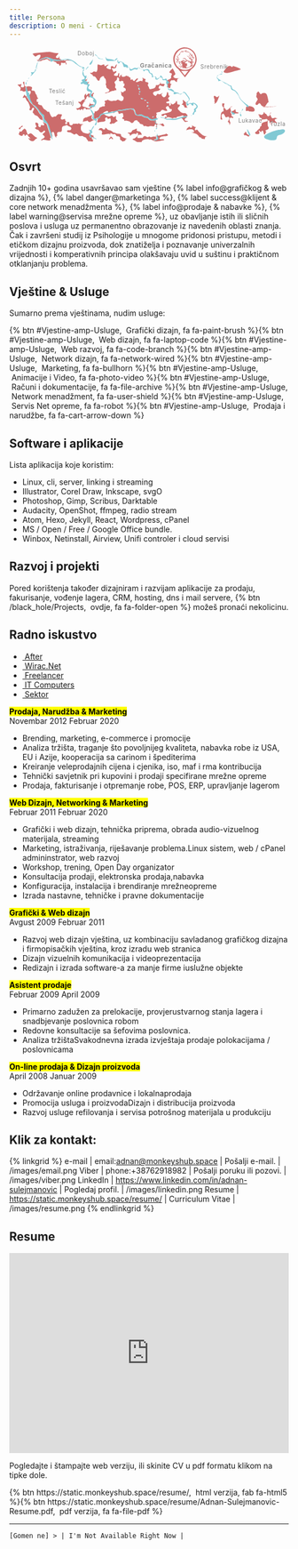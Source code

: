 ```yaml
---
title: Persona
description: O meni - Crtica
---
```


<svg id="mapa" xmlns="http://www.w3.org/2000/svg" viewBox="0 0 921 320" role="img" aria-label="mapa">
  <path d="m579 2.9c-21.2 0-38.4 17.6-38.4 39.3 0.0154 13.4 6.71 25.9 17.8 33.1h6e-3c0.92 0.592 1.86 1.14 2.83 1.65-0.968-0.51-1.91-1.06-2.84-1.65l-0.689 6e-3 21.4 26.3 20.4-26.1 2e-3 -2e-3c11.2-7.18 18-19.7 18-33.2-1e-3 -21.7-17.2-39.3-38.4-39.3zm0.3 3.95c1.07 0 2.15 0.0457 3.1 0.137 9.96 0.949 19 6.26 24.8 14.6 2.84 4.08 4.8 8.72 5.76 13.7 0.504 2.58 0.71 5.1 0.645 7.87-0.221 9.4-4.23 18.5-11 24.9-5.69 5.4-12.9 8.62-20.6 9.27-0.568 0.0478-0.954 0.0645-2.4 0.104-0.241 0.0065-0.839 2.03e-4 -1.33-0.0141-3.71-0.113-7.41-0.86-10.9-2.21-6.34-2.42-11.9-6.82-15.9-12.5-3.57-5.12-5.73-11.1-6.3-17.4-0.175-1.94-0.175-4.43 0-6.37 0.787-8.72 4.64-16.8 10.9-22.7 5.54-5.28 12.6-8.52 20.2-9.24 0.952-0.0908 2.03-0.137 3.1-0.137zm5.24 5.55c-0.2 0-2.15 0.562-3.96 1.14-2.64 0.843-4.48 1.39-5.12 1.51-0.607 0.118-0.888 0.242-2.47 1.09-0.697 0.375-1.03 0.506-1.37 0.536-0.568 0.0512-0.851-0.344-0.895-1.25-0.0231-0.481-0.0965-0.669-0.352-0.9-0.203-0.183-0.416-0.242-0.672-0.187-0.582 0.126-1.12 0.597-2.53 2.22-0.762 0.876-1.13 1.26-1.42 1.46-0.0948 0.0671-0.307 0.267-0.471 0.446-0.164 0.178-0.565 0.609-0.891 0.956-1.48 1.58-2.19 2.5-2.65 3.48-0.345 0.726-0.542 1.46-0.582 2.18l-0.0215 0.4-0.338 0.331c-0.508 0.501-1.15 1.08-2.63 2.38-0.739 0.65-1.55 1.37-1.8 1.6-0.558 0.513-1.52 1.45-1.65 1.61-0.0733 0.0909-0.158 0.135-0.398 0.209-0.485 0.149-0.98 0.418-1.26 0.683-0.484 0.46-0.617 0.969-0.443 1.68 0.218 0.892 1.21 2.13 2.37 2.94l0.299 0.209-0.104 0.157c-0.224 0.343-0.12 0.297 0.523-0.235 0.54-0.447 0.752-0.59 0.867-0.59 0.0976 0 0.0421 0.228-0.17 0.703-0.213 0.477-0.327 0.821-0.688 2.07-0.35 1.21-0.502 1.65-0.756 2.18-0.48 1-0.947 1.4-1.63 1.4-0.431-0.0036-0.984-0.243-1.51-0.653-0.138-0.106-0.33-0.226-0.428-0.265-0.582-0.236-1.18-0.644-1.33-0.906-0.237-0.416 0.0211-0.698 0.787-0.859 0.407-0.0855 0.725-0.213 1.29-0.518 1.48-0.799 2.04-1.36 0.887-0.88-0.356 0.148-0.473 0.181-0.65 0.181-0.295 0-0.753 0.0605-1.08 0.145-0.963 0.245-1.78 0.847-2.12 1.56-0.14 0.291-0.154 0.341-0.166 0.645-0.0223 0.561 0.153 0.956 0.621 1.4 0.388 0.369 0.77 0.581 1.67 0.93 0.584 0.227 1.39 0.642 1.8 0.926 1.6 1.11 1.79 2.28 0.562 3.61-0.1 0.109-0.228 0.266-0.283 0.347-0.185 0.272-0.606 0.631-1.29 1.1-0.783 0.536-1.02 0.733-1.16 0.96-0.117 0.19-0.134 0.441-0.043 0.639 0.0803 0.174 0.371 0.455 0.67 0.651 0.14 0.0913 0.254 0.192 0.254 0.223 5.2e-4 0.113 0.209 0.427 0.412 0.621 0.76 0.723 2.6 1.09 3 0.604 0.153-0.186 0.108-0.378-0.17-0.727-0.13-0.163-0.186-0.207-0.264-0.207-0.0542 0-0.236-0.0243-0.404-0.0542-1.1-0.198-1.46-0.647-1.11-1.39 0.201-0.428 0.552-0.851 1.65-1.97 0.98-1.01 1.1-1.14 1.42-1.62 0.193-0.286 0.676-0.959 1.08-1.49 1.37-1.83 1.78-2.46 2.23-3.36 0.271-0.551 0.457-1.04 0.582-1.53 0.151-0.592 0.244-1.46 0.156-1.46-0.0195 0-0.162 0.126-0.318 0.279-0.441 0.433-0.74 0.931-1.5 2.51-0.882 1.83-1.21 2.37-1.79 2.97-0.332 0.343-0.867 0.757-0.977 0.757-0.121 0-0.156-0.126-0.133-0.484 0.0227-0.355 0.126-0.838 0.506-2.36 0.136-0.545 0.259-1.1 0.271-1.22 0.0347-0.344 0.159-0.846 0.455-1.83 0.336-1.12 0.554-2 0.625-2.51 0.187-1.34-0.131-2.08-0.984-2.28-0.0922-0.0221-0.349-0.0385-0.57-0.0382-0.351 0-0.444-0.0136-0.725-0.106-0.411-0.135-0.724-0.347-0.867-0.586-0.0948-0.159-0.106-0.207-0.105-0.468 2.9e-4 -0.263 0.0122-0.319 0.133-0.572 0.293-0.618 0.832-1.24 2.19-2.54 1.07-1.03 1.3-1.27 1.54-1.63 0.473-0.722 1.01-1.06 2.65-1.66 1.17-0.429 1.67-0.81 1.87-1.42 0.0877-0.275 0.0881-0.894 0-1.25-0.0724-0.296-0.0742-0.537-2e-3 -0.894 0.167-0.832 0.591-1.68 1.26-2.51 0.151-0.188 0.802-0.895 1.45-1.57 0.647-0.675 1.88-1.97 2.74-2.87l1.56-1.65 0.01 0.426c7e-3 0.234-0.0148 0.751-0.043 1.15-0.0879 1.21-0.0956 1.5-0.0566 1.85 0.0631 0.558 0.188 0.765 0.463 0.765 0.23 0 0.347-0.08 0.666-0.454 0.999-1.17 2.43-2.07 4.39-2.75 0.645-0.223 1.49-0.467 3.09-0.884 1.55-0.403 2.16-0.575 2.89-0.813 0.25-0.0819 0.552-0.16 0.668-0.171 0.594-0.0572 0.302 0.367-1.21 1.75-0.395 0.362-0.785 0.73-0.867 0.819-0.193 0.21-0.198 0.317-0.0176 0.396 0.114 0.0499 0.235 0.053 0.953 0.0261 1.05-0.0392 1.36-0.0365 2.68 0.0141 1.14 0.0434 1.65 0.08 2.43 0.173 3.07 0.363 5.54 1.32 7.33 2.85 0.982 0.836 2.26 2 3.79 3.43 2.8 2.63 3.83 3.51 5.28 4.53l0.412 0.289-0.289 0.0161c-0.234 0.0127-0.325 0.0338-0.477 0.118-0.344 0.192-0.658 0.636-0.826 1.16l-0.0605 0.189-0.164-0.143c-0.198-0.172-1.74-1.77-3.06-3.18-1.04-1.1-1.87-1.91-2.6-2.54-0.519-0.443-0.932-0.765-0.984-0.765-0.045 0-0.132 0.224-0.164 0.42-0.054 0.335 0.13 0.865 0.455 1.31 0.289 0.392 0.732 0.842 1.68 1.71 1.01 0.932 1.42 1.35 1.71 1.74 0.107 0.148 0.254 0.326 0.326 0.396 0.072 0.0693 0.525 0.572 1.01 1.12 1.37 1.55 2.01 2.18 2.74 2.71 0.746 0.539 1.58 0.894 2.39 1.02 0.375 0.0584 0.67 0.2 0.912 0.438 0.129 0.127 0.15 0.166 0.141 0.269-0.01 0.0987-0.0418 0.143-0.182 0.239-0.309 0.212-0.838 0.345-2.4 0.602-1.35 0.222-1.82 0.332-1.82 0.422 0 0.0745 0.304 0.407 0.566 0.621 0.613 0.499 1.33 0.768 2.36 0.884 0.193 0.0218 0.958 0.0553 1.7 0.0743 0.766 0.0197 1.51 0.0572 1.72 0.0863 0.496 0.0693 0.876 0.162 0.875 0.213-5e-4 0.0649-0.612 0.911-0.979 1.36-0.407 0.493-1.04 1.12-1.5 1.5-1.17 0.961-2.48 1.54-3.83 1.7l-0.297 0.0362-0.166-0.189c-0.562-0.634-0.946-1.44-1.64-3.46-0.397-1.16-0.614-1.72-0.877-2.25-0.229-0.463-0.185-0.393-1.38-2.2-1.88-2.84-2.8-4.08-3.98-5.4-0.567-0.63-1.64-1.66-1.73-1.66-0.049 0 0.0169 0.465 0.109 0.767 0.257 0.842 0.709 1.56 2.19 3.46 0.841 1.08 1.24 1.64 1.54 2.15 0.121 0.21 0.356 0.6 0.523 0.868 2.17 3.47 3.35 6 3.99 8.62 0.059 0.238 0.105 0.449 0.105 0.468 0 0.0194-0.222-0.378-0.494-0.882-1.18-2.19-2.06-3.47-3.15-4.62-0.523-0.55-0.938-0.929-1.4-1.28-0.312-0.235-0.693-0.56-2.17-1.85-2.75-2.39-3.96-3.3-5.59-4.23-0.422-0.238-1.24-0.635-1.3-0.635-0.065 0-0.12 0.161-0.123 0.361 0 0.305 0.136 0.558 0.539 0.974 0.413 0.426 0.755 0.688 2.05 1.58 1.19 0.818 1.5 1.06 1.93 1.49 0.37 0.376 0.626 0.586 1.59 1.3 1.21 0.896 1.69 1.31 1.98 1.72 0.184 0.254 0.243 0.448 0.189 0.616-0.064 0.2-0.163 0.261-0.457 0.289-0.654 0.0621-1.46 0.483-1.82 0.956-0.279 0.363-0.259 0.651 0.0566 0.801 0.162 0.0771 0.198 0.0792 1.16 0.0683 1.28-0.0143 1.67 0.0441 2.36 0.345 1.58 0.695 2.82 2.25 3.96 4.97 0.117 0.28 0.315 0.687 0.441 0.904 0.291 0.498 0.552 1.12 0.664 1.57 0.138 0.56 0.106 0.905-0.104 1.12-0.228 0.235-0.584 0.244-1.19 0.0321-0.193-0.0671-1.18-0.333-2.19-0.59-1.97-0.503-2.75-0.711-3.9-1.05-4.42-1.3-7.51-2.74-10.2-4.73-0.308-0.229-0.654-0.486-0.768-0.57-0.504-0.371-0.827-0.964-1.19-2.19-0.292-0.975-0.445-1.31-0.73-1.6-0.386-0.395-0.693-0.492-1.53-0.482-0.318 4e-3 -0.937 4e-3 -1.38 0-1.58-0.0128-3.02 0.238-4.08 0.711-0.817 0.364-1.34 0.928-1.34 1.45 0 0.13 7e-3 0.142 0.0781 0.127 0.0435-0.0096 0.158-0.0276 0.254-0.0402 0.0963-0.0127 0.633-0.111 1.19-0.219 1.8-0.347 2.49-0.433 3.21-0.398 0.886 0.0434 1.52 0.241 2.08 0.653 0.31 0.226 0.713 0.679 0.939 1.06 0.11 0.183 0.44 0.627 0.734 0.988 0.583 0.716 1.37 1.72 2.16 2.76 1.01 1.32 2.52 3.36 2.51 3.37-0.01 0.0065-0.217-0.0097-0.467-0.0382-4.3-0.492-8.43-1.98-12.2-4.4-0.454-0.291-0.677-0.408-0.975-0.516-0.376-0.136-0.634-0.176-0.678-0.104-0.0421 0.0703 0.0989 0.291 0.539 0.839 0.726 0.904 0.922 1.25 0.928 1.63 4e-3 0.172-0.0133 0.239-0.0781 0.333-0.111 0.159-0.377 0.29-0.721 0.355-0.157 0.0298-0.504 0.132-0.773 0.227-0.27 0.0946-0.814 0.266-1.21 0.38-2.71 0.778-3.38 1.02-4.23 1.54-0.483 0.293-0.979 0.787-1.17 1.16-0.126 0.25-0.235 0.623-0.236 0.811v0.0944l0.412-0.122c0.796-0.236 1.39-0.318 1.58-0.219 0.121 0.0626 0.135 0.238 0.0312 0.414-0.102 0.174-1.08 1.2-1.47 1.54-1.12 0.977-2.4 1.71-2.98 1.71-0.213 0-0.291-0.0414-0.365-0.189-0.127-0.253-2e-3 -0.771 0.365-1.5 0.55-1.1 0.601-1.21 0.656-1.46 0.286-1.32-0.636-2.05-2.69-2.13-0.594-0.0211-1.2 0.0185-1.82 0.118-0.47 0.0763-0.818 0.162-0.783 0.193 0.0165 0.0143 0.133 0.0634 0.258 0.108 0.338 0.122 0.957 0.432 1.29 0.647 1.5 0.958 2.14 2.18 1.79 3.37-0.127 0.424-0.475 1.05-0.715 1.28-0.137 0.132-0.112 0.341 0.0781 0.625 0.123 0.183 0.416 0.392 0.99 0.707 0.623 0.341 0.887 0.526 1.13 0.789 0.24 0.259 0.392 0.572 0.445 0.922 0.023 0.152 0.0718 0.305 0.123 0.386 0.0936 0.147 0.628 1.19 1.04 2.03 0.912 1.85 1.62 2.65 2.35 2.64 0.237 0 0.249-0.0268 0.141-0.309-0.234-0.606-0.58-1.25-1.33-2.48-1.08-1.76-1.43-2.49-1.65-3.42-0.0929-0.391-0.145-1.02-0.105-1.29 0.0219-0.149 0.0408-0.177 0.158-0.239 0.218-0.114 0.779-0.561 1.56-1.24 0.405-0.352 0.869-0.742 1.03-0.87 0.601-0.466 0.977-0.597 1.11-0.386 0.108 0.169 0.0757 0.615-0.0898 1.27-0.2 0.793-0.253 1.11-0.275 1.64-0.0159 0.369-7e-3 0.516 0.0391 0.701 0.186 0.751 0.712 0.757 1.71 0.0201 0.292-0.215 0.845-0.328 1.16-0.237 0.314 0.0905 0.548 0.392 0.662 0.849 0.104 0.419 0.129 0.926 0.121 2.48-7e-3 1.29 5e-3 1.61 0.0508 1.91 0.0739 0.464 0.171 0.775 0.324 1.04 0.238 0.417 0.507 1.01 0.562 1.24 0.129 0.528-0.103 0.726-0.652 0.558-0.237-0.0723-0.743-0.332-1.07-0.546-0.314-0.208-0.479-0.279-0.803-0.347-0.329-0.0698-0.451-0.0699-0.68 0-0.46 0.14-0.669 0.586-0.551 1.17 0.0826 0.408 0.234 0.691 0.541 1.01 0.383 0.394 0.857 0.61 1.34 0.61 0.186 0 0.204-0.0096 0.291-0.127 0.113-0.152 0.33-0.288 0.555-0.345 0.489-0.125 1.26 0.287 1.97 1.06 0.625 0.672 1.02 1.41 0.801 1.49-0.123 0.0484-0.459-0.133-1.02-0.548-0.0724-0.0536-0.0776-0.0448-0.258 0.369-0.496 1.14-0.619 1.34-0.811 1.34-0.204 0-0.526-0.484-0.801-1.2-0.311-0.814-0.805-1.31-1.53-1.51-0.282-0.0812-1.08-0.109-1.51-0.0542-0.188 0.0238-0.672 0.115-1.07 0.203-0.402 0.0881-0.737 0.154-0.744 0.147-8e-3 -0.0065 0.0327-0.129 0.0898-0.271 0.295-0.736 0.203-1.18-0.273-1.33-0.449-0.135-1.33 0.123-1.91 0.554-0.319 0.241-0.447 0.521-0.326 0.711 0.111 0.175 0.493 0.307 0.887 0.307 0.367 0 0.402 0.15 0.217 0.95-0.173 0.749-0.151 0.992 0.102 1.04 0.228 0.0456 0.495-0.055 1.85-0.695 0.875-0.415 1.14-0.508 1.54-0.532 0.372-0.0221 0.51 0.0136 0.777 0.199 0.222 0.153 0.448 0.465 0.623 0.859 0.158 0.357 0.388 0.676 0.738 1.02 0.514 0.512 0.877 0.696 1.38 0.697 0.402 0 0.668-0.125 1.02-0.482 0.138-0.139 0.254-0.247 0.258-0.243 0.0731 0.0903 0.307 0.517 0.506 0.926 0.421 0.864 0.57 1.04 0.863 1.04 0.114 0 0.156-0.0269 0.324-0.207 0.108-0.115 0.264-0.339 0.35-0.504 0.247-0.475 0.444-0.646 0.793-0.683 0.255-0.0271 0.527 0.033 1.19 0.263 0.31 0.107 0.587 0.195 0.617 0.195 0.0302 0 0.542 0.147 1.14 0.327 1.71 0.519 2.56 0.726 3.43 0.841 0.491 0.0654 1.63 0.0658 2.08 0l2e-3 2e-3c0.424-0.0621 0.666-0.122 1.16-0.289 0.202-0.0677 0.715-0.223 1.14-0.343 4.06-1.16 8.38-2.71 12.9-4.62 0.54-0.23 0.774-0.311 0.945-0.329 1.07-0.113 2.16-0.631 3.61-1.71 1.37-1.02 1.84-1.34 2.38-1.62 0.157-0.0812 0.285-0.164 0.285-0.185 0-0.0707-0.289-0.804-0.492-1.25-0.111-0.241-0.339-0.703-0.508-1.03-1.28-2.46-1.61-3.45-1.59-4.77l0.0117-0.536 0.195-0.197c0.354-0.356 0.416-0.605 0.199-0.809-0.162-0.152-0.433-0.24-1.19-0.38-1.08-0.199-1.35-0.339-1.28-0.657 0.035-0.142 0.21-0.359 0.463-0.57 0.192-0.161 0.303-0.222 0.539-0.299 0.363-0.118 0.844-0.158 1.16-0.0944 0.616 0.123 1.12 0.571 1.29 1.16 0.072 0.239 0.0902 0.723 0.0332 0.926-0.038 0.137-0.0366 0.137 0.33-0.0201 1.02-0.437 2.15-1.2 2.89-1.95 0.343-0.35 0.736-0.858 0.734-0.952-3e-4 -0.0215-0.152-0.21-0.336-0.418-1.34-1.51-2.44-3.07-3.16-4.47-0.371-0.723-0.755-1.65-0.926-2.25l-0.0547-0.187 0.436-0.347c3-2.39 4.71-4.59 5.36-6.88 0.1-0.353 0.107-0.473 0.0391-0.639-0.117-0.287-0.396-0.403-0.881-0.369-0.414 0.0288-0.788 0.129-1.93 0.524-0.97 0.336-1.27 0.414-1.41 0.359-0.214-0.0836 0.0372-0.53 0.789-1.41 0.482-0.561 0.59-0.898 0.41-1.28-0.164-0.344-0.457-0.534-1.56-1.01-1.11-0.476-1.54-0.73-1.79-1.07-0.222-0.302-0.264-0.61-0.135-1.01 0.126-0.387 0.329-0.682 0.646-0.938 0.474-0.383 0.695-0.815 0.611-1.2-0.052-0.24-0.125-0.363-0.363-0.621-0.383-0.413-0.787-0.69-2.23-1.52-0.999-0.574-1.26-0.743-1.67-1.07-0.271-0.217-0.609-0.566-0.609-0.629 0-0.0164-0.146-0.157-0.324-0.311-0.502-0.436-1.11-0.985-2.25-2.05-1.73-1.61-2.46-2.24-3.38-2.96-2.05-1.59-4.02-2.54-5.92-2.84-0.202-0.0322-0.554-0.0897-0.781-0.129-0.228-0.0388-0.708-0.0855-1.07-0.104-1.77-0.0935-2.04-0.112-2.28-0.165-0.316-0.0683-0.54-0.174-0.633-0.295-0.085-0.112-0.0907-0.329-0.0117-0.488 0.086-0.175 0.427-0.59 0.619-0.757 0.094-0.0815 0.192-0.189 0.217-0.239 0.026-0.0496 0.229-0.342 0.453-0.649 0.445-0.61 0.648-0.982 0.648-1.18 0-0.146-0.0831-0.259-0.189-0.259zm-451 5.29c-4.99 0.198-58.4 3.48-56.4 6.77s-0.73-0.461 0.566 0.964 0.835 0.875 0.619 0.333 0.142-0.234 0.631 0.341-0.472-0.524-0.631-0.341 0.515 0.817 0.66 1.07-0.159-0.234-0.25-0.311-0.563-0.577-0.342-0.295 0.48 0.554 0.729 0.839-0.066-0.112-0.0332-0.0643c0.0328 0.0476-2.06-0.247 0.244 0.396s1.71 3.8 5.34 5.13 4.76-1.59 8.07-3.34 9.07-4.54 10.1 0.384-4.52 10.8-6.52 13.8-7.59 0.2-6.39 1.63 3.75 1.28 1.52 0.546 1.81 0.816 2.17 0.986-0.35-0.0406 2e-3 0-0.581 4.74 2.17 0.506 20.9-10.6 25.5-11.8-2.05-0.0794 1.23-0.0201c3.28 0.0594 11.1 2.19 18 5.46s20.8 3.5 26 3.3 3.3 1.68 4.67-0.235-6.76-1.96-6.16-6.28-0.631-7.42-1.58-2.28-12.2 2.92-9.86-1.52 6.99-7.07 8.05-9.68-3.88-2-5.23-2.03 0.949-0.0437-1.04 2e-3 -20.4-3.94-21.8-4.24 4.99-0.198 8.8e-4 6e-5zm-11.2 20.7c-0.198 0.0057 2.95-1.2-1.15 0.0743s-21.1 4.76-23.8 9.03 2.39 0.173 5.26 0.755 6.25-4.21 10.9-3.88 8.21-3.97 11.9-2.46 4.82 4.75 7.04 5.07 2.53 0.658 3.16 0.651c0.633-0.0074-0.981 2.97-0.43-0.283s-9.92-9.04-12.9-8.95 0.198-0.0057 9e-5 -4e-5zm480 5.71c0.084-0.0333 1.31 1.59 2.02 2.68 0.699 1.07 1.03 1.64 1.48 2.57 0.373 0.765 0.795 1.82 0.795 1.98 0 0.0704-0.294 0.0605-0.664-0.0221-0.759-0.169-1.32-0.488-1.87-1.07-1.01-1.07-1.66-2.96-1.81-5.34-0.036-0.57-0.0241-0.777 0.0469-0.805zm-412-0.308c-1.68 0.466-5.51 4.07-8.96 2.13s-3.55 0.403-7.51 0.213-10.6 0.183-15.6 1.55-11.3-1.85-13.7-0.649-1.58 0.517-0.695 0.847 1.95 0.417 4.31 1.75 6.62 0.949 7.8 5.69 8.47-1.07 8.81 5.28 6.67 0.439 5.7-4.47 4.15-1.49 8.14-1.61 7.23-2.15 8.22 4.2 3.63-7.75-0.176-5.66-0.42-7.73 3.95-7.33 9.13 0.478 11.4 0.482c2.32 0.0035 0.736-0.456-0.703-0.952s-6.62-1.19-8.03-1.3-0.178 0.0496-0.258 0.0442c-0.0803-0.0054 0.249-0.0321-0.195-0.0763s-2.06-0.129-2.47-0.147c-0.412-0.0178 1.68-0.466 1e-3 -4e-5zm394 2.43c0.0428 0.015 0.117 0.0518 0.229 0.11 0.438 0.23 1.03 0.459 2.5 0.972 0.714 0.248 1.52 0.549 1.79 0.669 1.31 0.574 1.95 1.15 2.04 1.86l0.0254 0.189-0.199 0.225c-0.11 0.125-0.258 0.347-0.328 0.494-0.111 0.231-0.129 0.3-0.129 0.522 3e-4 0.517 0.333 0.99 1.03 1.47 0.664 0.457 1.5 0.834 2.99 1.35 0.982 0.337 1.09 0.365 2.17 0.54 1.24 0.201 1.78 0.382 2.09 0.705 0.244 0.251 0.318 0.449 0.334 0.894 0.011 0.327 2.7e-4 0.428-0.082 0.739-0.089 0.334-0.0983 0.428-0.121 1.33-0.026 1.01-0.0821 1.6-0.229 2.36-0.398 2.07-1.32 3.83-2.61 5-0.587 0.531-1.24 0.94-2.29 1.44-2.1 0.997-4.36 1.67-8.11 2.4-0.766 0.151-0.947 0.17-1.26 0.137h-2e-3c-0.261-0.0274-0.599-0.131-0.75-0.229-0.324-0.211-0.398-0.608-0.215-1.17 0.052-0.158 0.259-0.638 0.459-1.07 0.428-0.915 0.541-1.24 0.541-1.57 0-0.373-0.108-0.552-0.422-0.695-0.185-0.0841-0.758-0.164-0.965-0.135-0.481 0.0677-1.57-0.212-1.8-0.462l-0.0762-0.0843 0.082-0.0562c0.172-0.115 0.559-0.136 2.08-0.11 1.27 0.0212 1.52 0.0155 1.8-0.0341 0.447-0.0777 0.81-0.26 0.971-0.492 0.226-0.324 0.274-0.831 0.135-1.42-0.042-0.179-0.0517-0.695-0.0527-3.05v-2.84l-0.205-0.106c-0.248-0.129-0.649-0.237-1.07-0.291-0.203-0.0258-0.919-0.0364-2.01-0.0301-1.62 0.0096-1.72 0.0076-2.03-0.0643-0.549-0.124-0.867-0.333-1.04-0.677-0.087-0.174-0.0927-0.223-0.121-0.976-0.055-1.44 0.0894-2.06 0.564-2.41 0.26-0.194 0.481-0.251 0.967-0.247l0.422 4e-3v-0.345c-7e-4 -0.27 0.0124-0.375 0.0644-0.484 0.148-0.308 0.453-0.508 0.949-0.623 0.242-0.0561 0.407-0.0628 1.21-0.0502 0.51 0.0082 1.27 0.0156 1.7 0.0161 0.717 0.0036 0.781-0.0021 0.934-0.0743 0.281-0.133 0.324-0.363 0.141-0.743-0.118-0.245-0.228-0.393-0.967-1.31-0.472-0.585-1.11-1.43-1.18-1.56-0.0125-0.0241-2e-3 -0.031 0.041-0.0161zm-9.08 1.67c0.562-0.0838 1.55 0.206 2.29 0.671 0.295 0.186 0.414 0.291 0.414 0.363 0 0.0741-0.212 0.0333-0.725-0.143l-0.426-0.147-0.176 0.133c-0.216 0.163-0.444 0.425-0.473 0.542-0.0844 0.346 0.291 0.48 1.55 0.556 0.384 0.0233 0.546 0.0458 0.566 0.0803 0.0466 0.0769 0.137 0.518 0.137 0.671 0 0.757-0.721 1.24-1.54 1.03-0.283-0.0716-0.443-0.149-0.725-0.351-0.239-0.171-0.261-0.18-0.42-0.161-0.0926 0.0112-0.333 0.0888-0.535 0.171-0.651 0.264-0.951 0.29-1.15 0.102-0.202-0.194-0.291-0.526-0.291-1.09 0-0.598-0.109-0.871-0.574-1.43-0.306-0.365-0.305-0.455 0.0156-0.621 0.28-0.145 0.836-0.273 1.37-0.315 0.258-0.0205 0.57-0.0518 0.693-0.0703zm-3.8 1.49c0.0602 0.0047 0.0864 0.0706 0.123 0.203 0.0476 0.172 0.0445 0.238-0.0176 0.361-0.0904 0.18-0.355 0.265-0.559 0.181h-2e-3c-0.0387-0.0165-0.1-0.0643-0.137-0.106-0.0641-0.0733-0.0644-0.0831-0.01-0.203 0.0378-0.0814 0.135-0.175 0.273-0.267 0.174-0.116 0.268-0.173 0.328-0.169zm22 0.606 0.354 0.532c0.426 0.645 0.761 0.996 1.07 1.12 0.263 0.104 0.7 0.132 1.09 0.0703l0.293-0.0482 0.125 0.122c0.157 0.155 0.223 0.287 0.223 0.438-5e-4 0.42-0.705 0.883-1.52 0.998-0.314 0.0446-0.485 0.0436-0.758-4e-3v2e-3c-0.42-0.0714-0.821-0.353-0.963-0.677-0.064-0.146-0.0645-0.146-0.26-0.147-0.468 0-0.936-0.184-1.14-0.444-0.098-0.126-0.107-0.164-0.107-0.398 0-0.35 0.0925-0.539 0.451-0.91 0.227-0.235 0.341-0.32 0.58-0.438 0.164-0.0804 0.358-0.163 0.43-0.183zm-25.1 0.853 0.146 0.0763c0.224 0.118 0.451 0.352 0.57 0.592 0.147 0.296 0.173 0.764 0.0664 1.2-0.238 0.968-1.12 2.14-1.97 2.6-0.182 0.0996-0.211 0.108-0.195 0.0502 0.0383-0.142 0.0615-0.35 0.131-1.22 0.0393-0.495 0.0964-1.06 0.127-1.26 0.148-0.965 0.463-1.6 0.955-1.93zm32.4 5.15c0.034 0 0.678 1.37 1.07 2.27 0.696 1.6 1.18 3.05 1.29 3.85 0.028 0.201 0.027 0.202-0.426 0.337-0.341 0.102-0.797 0.142-1 0.0884-0.887-0.231-1.21-1.3-1.11-3.64 0.022-0.503 0.0477-1.31 0.0547-1.79 0.012-0.81 0.0449-1.12 0.117-1.12zm-308 2.05c-0.248-0.0308 1.24-1.24-0.959 1.49s-0.532 8.62-1.28 14.8-1.79 11.4-8.9 8.49-5.95 5.62-12.1 3.97-1.43 3.4 2.64 4.82 1.53 5.96 7.34 6.64 8.44 9.15 11.7 12.9 6.22 1.54 7.06-3.42 7.25-10.1 11.3-10 1.36 3.75 5.47 7 3.52 9.06 4.03 13-2.88 6.31-0.387 9.35-0.952 7.37 5.1 10.9 7.3 5.21 4.92 9.33-10.6 4.15-12.6 5.5 1.67 0.903 2.09 1.08 0.0206 0.0331 0.326-0.0783c0.306-0.111 1.18-0.403 1.43-0.355s-0.0986 0.059 0.0117 0.012c0.11-0.047-0.292 0.0898 0.631-0.283 0.923-0.373 1.5-0.669 4-1.5s0.469-0.0929 1.92-0.536 2.7-0.86 3.34-1.05-0.717 0.358 0.406-0.229 4.16-2.05 6.03-2.84 3.74-1.23 5.82-1.33c2.08-0.0939 2.16 0.606 3.38 0.229s1.38-3.6 4.5-1.8 3.87-5.21 0.535-6.91-1.38-5-0.477-9.81-6.49-8.87-1.83-12.4 7.72-6.36 7.16-10.5 1.17-2.88 3.38-2.25 4.85 3.7 3.05 7.4 3.44 6.7 6.93 4.2 8.69 1.36 7.57 4.66-2.54 3.24 0.994 2.63 2.91 9.48-0.754 10.8 2.05 4.02 4.61 5.22 3.71 4.97 1.94 7.95-4.48 0.0138-5.72 3.42c-1.25 3.4-5.31 2.9-7.6 1.08s-5.26-4.84-2.23-1.07-0.23 9.74 3.18 13.1 7.65 4.05 6.06 9.49-1.13 6.45-6.59 8.24-10.5-7.27-15.5-3.14-7.96 1-13.1 2.75-10.4-0.715-13.6-2.25-3.45-3.29-5.87-0.544-11.5 0.975-7.15 6.2-3.02 5.26-0.291 10.8-5.97 2.26-9.16 4.66-8.07 1.32-9.21 6.28-8.96 9.88-12 9.42-1.61-1.53-2.29-2.07-0.712-0.809-0.152 1.26-0.878 8.11-2.97 7.46 0.0319-0.149-0.0703-0.0161c-0.102 0.132-2.07-1.75-0.562 0.769s-0.359 12 1.47 15.3 4.52 1.47 5.55 1.2-0.985 0.134-0.0312-0.876 4.32-1.51 6.39-1.67 2.79-1.19 4.71-3.61 6.28-9.3 9.47-10.3 3.09 0.367 3.62-0.918-0.71-2.31 2.51-3.64 8.83-5.66 12.4-4.22-0.479 5.38 1.12 5.67 3.73-0.218 4.96-0.512 0.055 0.01 2.27-1.53c2.21-1.54 9.27-3.78 11.4-2.1s-1.19 1.18 0.152 0.962 4.04-1.86 6.6-2.68-0.739 4.09 1.2 2.77 4.33-2.89 6.34-0.159 0.919 8.56 5.94 6.47 11.3-2.9 10.8 2.03 3.6 5.73-1.77 10.9 6.63 2.99 5.52 7.73 3.92 1.44 7.74 2.4 10.4 1.71 13.8 5.62 7.94 1.44 10.5-3.09 10.3-5.65 12.4-1.41 4.67 1.59 6.18 6.25 7.67 3.07 10.4 5 1.77 6.82 6.08 5.25 10.2 3.56 13.6 1.47 11.1-1.39 15.3-0.544 4.83-7.24 6.89-8.34 1.07-2.84-1.42-3.9 0.756-6.57-4.39-6.77-12.5 0.739-16.4-4.88-13.2-3.35-19-7.94-14.1-1.99-21.3-4.15-5.42-15.1-12.2-18.8-16.3-0.306-24 1.23-16.7 2.1-22 3.03-4.87-0.587-2.28-2.51 7.58 0.498 15.4-1.95 24.6-4.87 33.5-3.08 7.16 13.8 10.7 18.3 10.8-0.598 16.1 0.536 10.3 7.05 16.8 6.6 8.09 5.06 13.9 8.38 16.4-0.633 19.9-1.19-0.647 0.786 0.754-0.701-1.84-3.69-1.62-7.82 3.86-4.65 0.723-8.11 7.69-4.58 11.2-5.45 2.35-2.52 6.03-5.75 8.72 2.47 14.6 2.41c5.84-0.062 4.07-1.83 1.12-6.08s-2.15-6.33 1.16-8.37 4.95-1.64 6.87 1.27 2.08 7.61 6.77 6.95 4.21 6.63-1.9 9.74-20 4.79-27.1 7.38 3.7 8.42 5.94 4.5 4.88-2.96 7.69-1.33 3.22 7.39-0.762 5.81-3.25 1.84-3.76 3.29 0.917 1.39 1.27 1.71-0.485 0.83 0.521 0.0442 5.4-2.59 7.02-3.18-2.94-2.04 8e-3 -1.66 13.3 2.1 15.5 4.26-0.417 2.27 1.36 0.514 5.52-1.69 8.71-2.25 2.47 5.71 3.42 0.307 9.98-3.94 14.1-5.79 8.02-3.51 9.52-1.05-0.868 2.01 0.545 2.14 4.71-1.02 6.33-1.16 3.87 2.02 5.13 0.639 2.28-3.79-0.529-5.81-2.35-5.21-8.48-4.45-11.8-2.44-14.7-6.01-8.21-6-6.91-10.1 2.56-2.16 5.68-7.15 0.171-4.56-4.61-4.9-2.1-9.49-4.85-11.6-1.98 3.55-4.45 5.32-6.44 6.05-9.83 5.53-8.95-9.81-6.31-5.33 1.54 9.95-2.64 9.51 2.79-8.77-4.1-7.48-11.2-5.2-2.98-5.88 6.77-3.49 3.07-7.89 1.71-4.5 4.01-9.71 2.4 1.19-1.33-1.1-1.85-9.02-5.07-12.2-2.12 6.92-5.25 11.2-6.92 7.57-10.4 4.11-6.95-6.7-3.2-10.2 2.12-2.9-1.67-0.582-6.94 3.92-11.1 1.27-4.99 7.74-9.26 6.18-9.63-6.88-6.67-11.2 17.2-4.04 20.1-7.62 5.58-4.45 0.742-4.43c-4.84 0.0169-3.37-5.59-1.34-9.46s5.66 0.247 11.8 1.22 1.31 0.186 4.91-3.42 0.958-3.84-2.19-4.24-8.97 1.93-9.67-3.19-0.467-3.47-1.47 0.747-6.52 7.48-11.4 6.49-2.13 0.697-3.49 4.54-5.33 6.74-10.3 7.06-10.6 4.4-11.5-2.11-6.48-7.42-3.48-12.5-1.03-6.69-4.6-6.74c-3.57-0.0525-6.24-3.09-4.38-5.94s-0.218-5.48-3.02-5.31-2.6-0.685-3.27-2.02-3.8-1.43-3.48-0.0141 3.12 3.66 1.28 5.48-2.1-0.649-0.734 2.34-1.12 2.15-5.5 1.12-11.5 6.6-15.4 3.72 4.2-4.85 5.26-9.01 0.0532-4.23-5.37-0.631c-5.42 3.6-4.52 9.1-9.37 5.31s-0.413-7.52-5.75-3.35-1.88-8.29-5.92-7.67-3.79-4.76-6.84-3.85-1.75-0.555-2.13-0.859-0.123-0.0055-0.457-0.0482c-0.334-0.0427-1.35 0.141-1.62-0.213s0.278-2.56-1.44-0.0683-10.1 4.84-13.6 2.15c-3.48-2.69 1.14-5.03 1.78-5.85s-0.0876-0.315-0.377-0.235c-0.289 0.08-0.164 0.367-1.64 0.986s-4.68-0.0268-5.18 2.45c-0.502 2.48-1.4 6.47-3.2 4.12-1.8-2.35 1.97-14.4-1.49-12.7s-0.914 9.18-5.77 9.43-12.3 0.0386-9.66-4.73c2.65-4.77 7.64-5.6 7.57-9.15s-2.75-1.81-7.11 0.341-3.32-3.43-5.9-5.94-3.06-6.88 1.24-5.7 9.48 1.47 10.9-3.82 3.75-10.5 0.369-8.14-4.66 13.2-8.56 7.86-10.3-2.99-9.43 1.47 1.09 7.58-3.39 6.17-10.6-2.39-11.1-6.43 9.23-7.32 5.93-8.64-10.5 7.93-12.1 3.6 0.0371-5.07-3.44-4.46c-3.48 0.614-5.75 2.52-8.7 2.65s-1.95-1.46-3.32-1.09-3.58-1.02-4.37-1.59-0.341-0.128-0.596-0.243-0.694-0.473-0.836-0.596-0.0691-0.0245-0.082-0.0261c-0.0129-0.0016 0.246 0.0324-2e-3 0.0016zm267 5.6c-0.516 3.5e-5 -0.757 0.0782-0.984 0.319-0.212 0.225-0.335 0.698-0.275 1.06l0.0234 0.153 0.898-0.0201c0.557-0.0127 1.02-0.0419 1.21-0.0763 0.586-0.103 0.941-0.241 1.26-0.494 0.164-0.128 0.393-0.411 0.359-0.442-0.0223-0.0198-1.6-0.41-1.85-0.458-0.125-0.0238-0.417-0.0442-0.648-0.0442zm30 16.6-11.5 14.8-11.8-14.6zm-51.3-7.67c-2.22 1.25-8.67 7.68-10.7 11.5s9.22 1.67 8.02 7.35-3.34 3.51-2.2 9.51c1.14 6.01-10.9 7.46-12.4 10.1s-1.8-0.327-0.732 1.24 6.51 5.56 6.06 7.88-1.75-0.894-2.92-0.253-2.25 2.48-2.38 3.26-0.809-0.207 0.34 1.08 0.471 5.43 0.277 6.89-0.0443 1.29-0.0898 1.56-1.33-0.496 8e-3 0.106 6.33 6.55 8.24 3.53 0.174-10.9 5.23-12-2.77 0.566-4.9-2.61 2.14-11.6 6.11-10.6 6.27-1.97 8.78 0.679 7.06 7.47 7.51 3.47 0.797-9.12 4.28-10.1 6.72-1.98 1.84-1.22-14.7 1.57-17.5-3.57c-2.82-5.14 7.11-6.81 5.89-10.8s-7.29-15.7-8.66-16.9 2.22-1.25 0 0zm-279 26.1c0.0461 0.491-0.191 2.44-0.965 2.8s-2.73 8.69-5.56 7.72-1.51-1.34-2.07-0.859-0.878 1.39-1.02 2.36-0.309 2.33 1.12 2.34c1.42 0.0172 4.48 0.618 4.93-3.24s3.07-9.23 3.56-11.1-0.046-0.491 4e-5 7e-5zm2.17 16.9c-0.0205 5e-3 0.352-0.619-0.119 0.235s-2.73 2.36-4.02 3.28-0.437 3.1 0.215 3.7 2.88 1.61 1.64-0.0141 4.26-5.05 2.63-6.77-0.284-0.439-0.346-0.424c-0.0615 0.0156 0.0204-5e-3 -1e-4 7e-5zm-213 0.301c-1.03 0.364-5.01-0.038-3.13 4.13 1.87 4.17 5.09 9.51 2.33 12.9s-12 0.454-10-2.32 3.34-8.98 0.785-6.85-14 0.0172-10.3 3.74c3.69 3.72 7.97 4.89 8.99 8.9s-4.12 11.5 0.641 9.47 7 3.02 9.19 2.47 5.83 0.751 7.33-2.4-2.3-10.5-0.105-12.5 2.82 1.42 2.49 4.06 1.41 8.73 2.92 10.2-1.1 0.768 0.432 0.38 7.69-4.46 9.71-1.19-0.997 12-4.34 12.6-1.36 0.185-1.14 1 2.95-0.876 2.66 3.33 1.98 14.4 5.9 18.8-0.0217 7.02 9.34 11.1c9.36 4.06 19.6 25.3 27.7 29.6s2.7 5.85 4.33 7.37-0.449 2.23 0.377 5.48 3.02 5.64 6.91 10.2 8.22 12.2 10.3 20.6 6.27 22.1 8.19 27.8 2.05-3.17 0.555-6.47-0.836-7.76 3.5-7.18 4.17 8.81 5.56 12.1 6.25 9.86 4.79 5.12 3.99-1.91 3.57-6.26-2.54-8.04 3.07-10.5 10.1 2.12 11.6-3.57-0.535-7.28 1.63-12.5 9.06-3.7 12.7-6.35 6.96 3.22 11 4.17 8.3 5.21 5.11 9.71-10.8 0.531-12.5 3.87 2.76 5.91 7.19 5.57 7.16 2.21 10.4 4.22 5.53 5.05 10.2 1.1 8.35 6.5 13.6 6.98 7.58-2.36 12 1.14 9.01 1.79 10.2 6.53 4.13 3.91 4.92 7.8 2 0.573 4.87 1.43 6.95 0.545 10.1 1.29-1.17-4.16 2.95-6-0.929 0.611-3.51-1.36-1.49-5.3-0.523-6.31 0.805 0.999-0.307-0.219-2.36 1.3-6.47-0.805-1.4-10.2-0.598-12.2 0.439-0.567 0.396-0.876c-0.0429-0.308-0.381-0.407-0.807-1.01s0.202-1.34-1.08-1.78-0.196 4.92-4.88 4.68-8.61-2.21-13-2.89-4.54-3.68-8.18-7.06-2.78-12.7-0.875-17.2 9.7-1.08 5.49-3.64-9.58 0.958-12.7-2.97-1.27 2.21-5.47 1.31-7.16-0.426-10.5-0.0984-3.02-2.73-4.38 1.03-7.14 4.69-9.94 2.54-1.08-12.3-4.4-9.77-9.44-2.68-5.13 1.95-6.6 7.68-6.04 2.71 4.8-5.87 1.66-7.92-0.783-6.96-3.63-6.7-9.16 4.37-12.2 2e-3 6.99-13.9 1.92-15.1-11 1.29-8.46-2.19 0.545-1.08 0.594-1.38 0.804-0.771-0.305 0.48-5.36 4.97-7.07 5.47-0.211-1.68-0.172 0.0542-3.22 5.12-6.09 4.9-1.8-0.258-2.32-0.339c-0.519-0.0814-0.527 0.253-0.945 0.498s0.0635 0.0472-1.09 0.54c-1.15 0.493-2.38 2.6-6 0.372s-7.1-13.6-9.43-16.8-0.49 0.657-3.3 0.267-6.42-6.42-10.9-8.27-5.35-6.04-7.56-8.94-1.74-5.03-5.42-4.89-7.5-2.33-8.71-4.12 2.83-8.97-1.2-6.48-4.58-7.63-1.96-9.61 5.94-0.0333 2.33-3.24c-3.61-3.2-2.2-9.04-5.91-12.5s-1.92-11.3-9.08-11.7-6.47-1.2-4.38-7.57-5.2-5.83-9.18-6.84-9.13 3.81-13 0.317-2.32-11.4-2.93-13.7-0.746-1.43-0.904-1.69 1.03-0.364 0.0038 6.2e-4zm472 9.56c-0.834-0.0131-0.496 2.38 0.314 2.42 0.81 0.0337 0.519-2.4-0.314-2.42zm-97.2 1.71c1.7-0.303 3.18 1.85 2.8 4.16s-4.5-3.86-2.8-4.16zm303-63.2c-1.35 0.384-7.23 1.05-8.09 3.21s-13.3 14.6-11.4 16.8 10.2 5.29 24.2 0.781 30.6-7.55 31.8-9.73-18.3-8.81-22.6-10.3-4.89 4.92-7.59 2.34-5.13-3.04-6.32-3.1 1.35-0.385-5e-5 -2e-4zm-300 71.8c2.68-0.287 3.61 5.94 2.35 7.48s-5.03-7.19-2.35-7.48zm421 20.5c-4.73-4.71-8.2-2.34-10.7-3.08s-6.08 5.5-8.92 3.23-5.68-10.1-7.75-7.93-6.16 5.55-4.88 8.4-0.023 1.42-1.05 6.35c-1.02 4.93 6.86 7.91 4.05 12.7s-7.44 10.4-6.31 13.7-0.384 0.339-0.0137 0.775 1.26 1.42 1.94 1.7 1.25-0.0957 1.95-0.102c0.703-7e-3 0.517 1.81 2.28 0.0843s4.69-7.44 8.31-4.54 4.35 8.62 8.73 8.61c4.38-0.012 0.0109 0.963 0.0684 1.18s0.228 0.104 0.17 0.0843c-0.0578-0.0199-0.157-0.234-0.168-0.0582-0.0114 0.176-1.01 0.0211 0.16 0.847 1.17 0.826 46.5-1.3 46.9-1.06s0.165-0.0324 0.188-0.0924c0.0221-0.06 0.14 0.0962-0.104-0.129-0.243-0.225-43.5 2.85-43.8 2.44s0.611 0.421 0.83 0.677 42.9-3.27 43-3.12-0.144 0.223 0.131 0.114-42.6 3.97-41 2.77 14.1-23.2 14.1-15.8c0.052 7.38-3.4-23.1-8.12-27.8zm-418-9.23c3-0.845 2.82 3.53 0.293 4.32s-3.3-3.47-0.293-4.32zm-152 4.54c-0.0113-8e-3 -0.0477-0.0189-0.0762 2e-3s0.508-1.24-0.0977 0.141-4.98 5.16-6.84 6.43-0.576 3.75-0.133 4.67 0.122 0.372 1.01 0.823 3.38 1.72 4.13 2.1-1.88-1.78 0.275-0.335-2.4-6.76 1.4-8.77 0.499-4.92 0.326-5.06 0.0115 8e-3 1.5e-4 -1.3e-4zm150 2.27c0.179-0.0603-1.13 0.803 0.359 1.06s1.28 3.37 0.717 4.25-2.91-4.69-1.28-5.16 0.176-0.136 0.201-0.145c0.0256-9e-3 -0.179 0.0603-4e-5 -2e-5zm-175 1c-0.208 6e-3 -0.0647 0.119-2.17 2.34-2.1 2.22-4.59 7.33-2.49 10.9s0.529 6.29-4.21 6.89-7.37 9.43-12.4 7.2-3.9 1.98-0.764 4.38 8.64 7.39 3.9 11.7-8.97 5.42-13 5.57 0.984 1.58 2.89 4.47 6.53-4.79 7.68-0.277 2.74-0.56 6.86-1.97 3.39 9.35 4.44 3.12 7.69-9.31 8.94-4.1 6.08-0.23 8.83 1.55 3.6 0.101 3.95-0.817 0.0236-2.09-0.549-2.78c-0.572-0.686 0.0182 1.19-3.5 0.386-3.52-0.808-11.3-4.86-15.8-5.24s-6.11-4.5-3.47-7.49 2.23-5.16 5.54-8.72 8.4-5.62 1.06-3.33 6.42-5.39 6.06-9.4 5.77-8.52 6.27-4.23 3.83 3.09 4.38-0.11 0.699-6.31-0.559-9.22-5.24-0.855-8.47 4.18-2.49-4.99-3.39-4.96 0.207-6e-3 -6.1e-4 2.1e-4zm-202 3.47c-0.706 0.0541-1.24 1.99-4.28 6.22s-2.4 5.49 2.91 3.4 5.71 8.04 9.51 11.3 5.69 8.35 7.47 13.3 3.66 9.71 0.732 12.8 3.42 6.49 6.12 3.63 0.428-6.73 5.06-7.22 4.16 3.63 2.46 6.63-5.42 8.87-1.4 11 2.63 5.48 5.68 6.4 2.39 1.09 6.78 2.65 8.14 11.9 13.7 12.5 6.12 6.39 6.65 9.5 5.39 6.72 2.31 8.5-10.8-3.26-10.5 3.04-9.1 2.69-8.13-2.8-0.356-6.06-5.04-8.15-5.17 0.792-3.7 5.03-4.59 1.97-0.104 3.08 3.07 6.87-1.07 8.09 2.51 4.11 4.32 5.65 4.13-0.811 6.46 2.53c2.33 3.34 7.5 9.49 11.2 6.95s8.25-8.41 10.3-3.88-10 7.76-7.78 11.3 8.56 4.96 5.64 9.58-10.2 4.64-10.3 8.82c-0.0962 4.18 1.97-1.15 6.95-1.63s15.7 4.1 21.1 2.17-3.2-7.73 2.62-7.92 2.88 4.82 0.922-2.23-10.3-30.5-12.8-39.4-4.66-5.73-9.62-8.5-4.11-9.49-5.24-16.6-9.59-10.1-13.6-19.6c-3.97-9.55-18.1-20.6-24.9-27.9s-8.61-15.4-12.2-18.3 0.537-3.31-0.727-4.14-3.98 0.106-5.38-2.27-1.78-3.49-2.2-3.46c-0.424 0.0324 0.707-0.0541 0.0011 0zm640 4c-0.349 1.46-3.47 5.54-7.22 3.83s-7.1-6.44-8.95-2.3 4.44 11.3 2.18 14.9 2.31 3.37 1.12 5.83-3.7 3.94-0.0762 3.11 4.56-2.98 7.22-6.84 5.05-12 6.18-14.7 0.672-2.84 0.807-3.7-0.725-0.0335-0.879-0.0502-0.322-0.0546-0.387-0.0643c-0.0644-0.01 0.349-1.46-2e-5 -4e-4zm-257 7.63c1.58-1.39 6.96 1.26 6 3.25s-7.58-1.86-6-3.25zm12.3 6.29c3.39-0.491 3.47 0.74 3.71 2.3s-7.11-1.8-3.71-2.3zm128 0.263c-1.31 0.125-3.6 0.808-1.5 3.48s0.72 6.13-2.9 10 3.61 0.618 5.72 4.24 2.03 7.89 5.85 6.85 9.04 1.86 5.9-0.542-2.06-5.83-2.65-7.01 0.787 0.836-0.721-0.331-0.615-7.89-1.03-9.7 0.0458 0.0748-1.65-0.94c-1.69-1.01-5.85-5.22-7.03-6.06s1.31-0.125-1e-4 4.3e-4zm-120 6.95c1.28-1.39 3.04-0.239 3.48 2.49s-4.76-1.1-3.48-2.49zm-187 1.72c-0.0701-9e-3 -0.203-1.11-0.953 0.442s-1.54 6.7-3.45 8.52 0.627 3.38 2.61 2.96 5.2-3.75 7.92-4.11 5.43-1.12 5.83-2.54-0.0861 0.0844-2.35-0.478c-2.27-0.562-11.3-0.0645-10.1-2.95 1.23-2.89 0.667-1.82 0.457-1.85s0.0699 8e-3 -2e-4 -5e-5zm437 2.25c-0.281-8e-3 -1.96-1.49-1.7 0.0703s-0.958 5.11 0.371 8.36 5.24 3.36 3.82 7.78 2.27 10.1-1.82 10.2-7.23 6.44-7.07 11-1.18 9.76-0.812 13.2 5.07 1.77 5.85 2.33-0.274 0.337 0.0215-0.0201-2-4.38-2.26-7.82-1.55-9.39 3.53-11 6.02 7.3 9.34 10.6 6.03-3.1 10.2-0.299 1.44 6.34-0.379 11.2-5.24 4.23-0.584 6.2 3.29 12.6 4.2 8.78 3.48-5.91 1.44-9.82-3.44-10.5 0.0215-13.3 10.5 3.63 10.5-1.46c-0.063-5.09-7.02-2.1-5.93-6.47s0.884-2.43 0.391-3.73-1.38-3.56-3.07-4.94-0.146-2 0.797-5.66-4.47-10.1-1.35-12.3 8.62-4.22 4.73-3.41-6.07 3.23-8.94 6.91-10.1 8.5-11.6 3.31-5.28-2.41-5.54-6.91-0.589-8.1 1.29-10.7-4.48-2.15-5.43-2.18c-0.949-0.0263 0.281 9e-3 -2e-5 1e-3zm-248 5.44c1.6-0.261 0.892 5.56-1.56 5.7s-0.0426-5.44 1.56-5.7zm342 2.47c-0.4-0.0206-1.6 0.446-3.93 0.58s-6.47 0.363-7.39 0.546-0.0545-1.47 0 0.01-0.36 0.393-3.85 1.43-2.4 8.59-3.08 12.4 5.31 0.836 7.68 1.44 3.01 2.42 6.39 2.04 13 2.72 14.9-2.53-2.88-12.5-11.8-14.2 1.43-1.67 1.03-1.69c-0.4-0.0205 0.399 0.0212-6e-4 6.5e-4zm-518 0.0402c-0.356 0.435-2.13 1.63-2.2 2.54-0.07 0.907 0.723-0.342 1.95-0.313 1.23 0.0286 4.19 2.76 3.4 0.257s-3-1.82-3.15-2.48 0.356-0.435 0 3e-5zm-9.76 2.87c-0.38 2e-3 -1.56 0.145-2.23 0.582s-1.23 0.904-1.29 1.72-0.85 5.4-0.154 2.88 5.24 1.49 5-0.614 1.93-2.46 2.56-3.9-3.24-0.672-3.88-0.669c-0.649 4e-3 0.38-2e-3 1e-4 4e-5zm188 5.27c0.587-0.0385 0.816-0.842 3.53 1.04s-3.22 0.711-3.9-0.717-0.212-0.287 0.375-0.325zm286 2.56c-0.179-0.0152 0.603-0.209-0.766 1.89s-8.65 4.93-10.7 6.41-1.94 2.86 0.305 2.56 6.6 2.24 8.38 3.79 1.9-0.657 4.78-0.645c2.88 0.0123 10.7 1.3 9.84-1.96s-9.07-0.846-9.11-4.49c-0.0388-3.65-2.21-7.51-2.74-7.55s0.179 0.0153-3.7e-4 0zm-394 8.71c-0.12 0.0794 0.382-0.215-0.799 0.426s-5.17 1.28-6.4 2.77 1.2 1.46 2.89-0.0863 3.59-2.58 4.31-3.11 0.12-0.0794 3e-5 -1e-5zm490 1.34c-0.118 4e-3 -0.646 0.0628-0.793 0.0884-0.147 0.0257 0.289 0.1-0.0215-6e-3 -0.31-0.106-0.339-0.884-0.367 1.69-0.0284 2.57-5.3 9.25-8.83 6.75s-12.4-0.993-8.29 0.566 1.97 6.92 4 8.09 8.18 3.01 6.88 5.24-4.23 3.36-4.99 4.23 0.667 1.47 1.58 1.92 2.55 1.46 2.12-0.902 1.89-4.28 6.67-3.79 10.8-4.79 13.4 1.25-6.45 5.94-10.5 7.12-7.93 2.75-8.99 5.53 0.361 4.92-0.844 7.21-4.91 1.63-4.59 5.27-3.51 4.49-9.03 10.3-0.858 4.33-2.54 4.06-0.952-0.683-1.63-0.602c-0.679 0.0803 5.29-5.45-1.61 1.41s17.9 11.5 12.2-0.94 6.46 4.76 7.05 0.1 5.09-4.91 6.2-1.13 2.33 11.9 5.44 9.32 0.684-3.92 1.46-4.09-0.296 0.732 0-2e-3 3.34-1.71 3.21-3.38-5.02-3.06-1.88-5.42 6.98-2.61 8.45-4.49 1.95-2.3 1.44-4.51-3.51-4.45-3.35-8.77-1.41-13.4 2.19-15.8 4.73 13.2 6.12 10.4 6.31-9.12 8.71-6.02-6.09 4.61-7.82 9.04 7.67-6.59 11.8-5.75 10.9 4.17 9.52 1.38-4.51-3.36-6.81-7.87 5.23-5.42 7.62-6.26-2.63-0.391-5.48-2.41-8.33 4.08-12.1-0.118-2.99-7.83-6.01-10.4 2.78-5.04 3.71-5.82 0.103-0.0665-0.234-0.209c-0.338-0.142-0.063-1.31-1.79-0.645-1.73 0.67-3.56 4.56-2.79 8.04s-6.57 4.65-8.47 1.63-1.78-5.55-5.41-6.2-2.83-5.13-4.61-5.07c-1.77 0.0583 0.118-5e-3 1.7e-4 -5.9e-4zm-530 6.6c-1.01 0.188-2.95-2e-3 -5.98 1.45-3.03 1.45-6.07 9.64-9.14 11.1s-2.66 1.16-3.35 1.84-0.0662-0.135 0.396 1.79c0.463 1.92-5.04 13 1.44 10.9s17.9-1.17 22.2-4.27-2.86-6.9 1.45-10.7 6.27-0.523 7.05 2.94 8.63-3.99 9.53-0.378 2.48 9.68-1.8 13.1 4.8 5.96 6.33 3.06 4.66 1.13 7.46-0.687 6.67-5.81 10.6-7.17-5.74-4.03-4.62-10.6-0.713-7.61-3.4-4.72-4.81 2.58-8.09-1.61-6.5 2.47-12.4 1.42-13-5.72-15.6-7.17-1.71-0.193-2.03-0.317 1.01-0.188 8.2e-4 -1e-5zm-37.4 1.89c-0.292 0.267-0.366 0.417-1.87 1.58s-2.66 1.21-5.96 2.8-0.422 0.195-0.822 0.392 4.27-1.52 1.51-0.454-0.121-0.197-0.684 0.0622-1.72 0.66-3.16 1.38-3.99 2.13-5.77 2.5-3.73 0.68-4.5 0.779c-0.768 0.0995 0.377-0.652-0.369 0s-1.3 1.21-4.91 2.8-1.59 9.05-4.03 11.2-0.8 0.814 0.607-0.0261 7.71-2.55 10.1-2.46 1.35 0.497 2.04 0.169 0.25-1.59 1.56-1.79 2.9 1.97 3.91 2.98 2.27 0.769 3.24 1.17-0.227 2.9 2.34 1.07 10.9-6.94 14.2-5.49 3.85 2.45 2.5 0.43-7.47-2.09-10.5-6.25 2.08-10.5 0.586-12.8-0.0121-0.0718-0.0137-0.0864c-2e-3 -0.0147 0.292-0.267-6e-5 6.7e-4zm201 5.44c1.96-0.0515 1.51 0.535-0.434 3.36s-1.53-3.31 0.434-3.36zm110 1.31c-0.08 0.0381 1.75 0.0248-0.5 0.231-2.25 0.206-10.2 1.05-12.8 2.06s-3.92 1.5-1.87 2.42 4.72 5.1 6.98 8.23 3.31 4.85 10.8 3.06-0.81-2.48-5.72-3.44-0.888-9.03 2.25-8.53 0.784-3.25 0.85-4.05c0.066-0.791 0.0797-0.0381-3.1e-4 -4e-5zm-102 8.7c-0.808 0.561-3.22 1.34-4.14 3.96s2.63 7.98 4.43 10.8 3.22 4.47 3.4 5.97 0.136 0.723-0.119 1.58-4.52 1.12-0.75 3.26 2.13-2.37 1.89-5.11 0.467-4.66 3.4-4.36 9.27-0.446 11.8 2.96 6.24 3.73 8.74 2.5-0.916-3.73-1.71-5.28-1.19-3.78-4.13-2.74-9.62 3.06-13.8 1.95-7.8-4.71-7.24-8.79-1.9-5.64-1.81-6.74c0.0953-1.1 0.808-0.561 1.4e-4 -4e-4zm-296 5.81c-1.68 2.38 1.68-2.38 0 0zm56.3 11.9c-0.151-9e-3 -0.267 0.123-0.133 0.129 0.134 5e-3 0.284-0.119 0.133-0.129zm360 1.88c1.38 1.27 1.75 6.76-2.08 7.6s-6.02-6.47-8.65-2.28-4.12 0.821-6.2 7.08-2.04 3.29 1.82 2.02 12.3-2.77 16.5-1.4 8.05 7.18 4.34 9.07-12.3-0.717-4.41 1.5 16.7 3.87 20.6 11.1 7.43 3.94 9.06 6.35 1.38 2.18 1.88 2.81 1.21 0.497 1.86 0.741-0.59-0.33-0.867-0.452-1.34-0.275-0.793-0.279c0.55-4e-3 1.77 0.195 2.45 0.265 0.679 0.0699-0.286-0.181 1.63 0.0984s3.92 0.68 4.78 0.942 0.0417 0.0421-8e-3 -6e-3c-0.0498-0.048-0.593 1.7 0.27 0.0482s0.828-8.47 4.47-8.34 3.78-0.154 2.34-0.733-4.51-1.2-6.09-1.21c-1.58-0.0135 2.57 1.5-3.6-1.09s-17.7-13.6-20-18.1-6.26 0.94-8.53-0.0321 0.0921-6.73 0.965-8.11c0.873-1.38 1.5-1.87 1.78-2.44s-0.599-0.187-0.738-0.213c-0.14-0.0262 2.1-2.02-0.0684 0.0442s-10.7-4.28-12.7-4.93-1.38-1.27-5e-5 -3.8e-4zm-559 0.197c-1.88 1.59-9.28 7.54-10.9 8.57s1.79-0.431 0.137 0.633-1.88 0.593 1.65 3.09 2.45-7.53 7.01-7.21 3.01-3.95 2.09-5.09 1.88-1.59 2.8e-4 -5e-5zm237 8.32c-0.123 4e-3 0.041 5e-4 0 2e-3 -0.041 2e-3 -0.251-0.0187-0.434 0.187-0.182 0.206-0.34 0.473-0.277 0.604 0.0623 0.131 0.163 0.184 0.387-2e-3s0.447-0.795 0.324-0.791zm23.1 0.675c-0.868-0.0404-3.41-0.655-4.58 0.376s-3.37 3.81-4.1 4.33 0.214 0.123-4e-3 6e-3 -0.438-0.144-0.146 0.141 1.45 1.16 1.78 1.39 0.146 0.0591 0.143-0.012c-4e-3 -0.0711 0.0824 0.029-0.174-0.201-0.256-0.23-0.981-0.848-1.22-1.09s0.572 0.348 0.756 0.552 0.337 0.41 0.461 0.538-0.0355 0.177 0.225 0.197c0.26 0.0193-0.616-0.0722 1.38-0.161 2-0.0884 5.43-0.655 7.95 4.14s-4.09 11.1 2.43 10.8 17.4-4.03 22.6-1.96 0.53 3.69 3.14 6.37-3.5 7.75-4.81 9.46 0.725 0.804 0.586 0.783c-0.139-0.0209-0.3-0.322-0.0332-4e-3s-1.34 1.64 0.834 0.958 5.43-7.01 8.49-1.65 4.33-3.08-0.32-5.09-8.81-8.88-5.09-12.3 6.75 4.72 12.3 1.83 5.33 7.73 10.4 6.98 9.45 2 9.19 6.18-0.295 6 2.97 6.86 4.08 5.77 7.49 3.81 7.3-0.806 7.09-4.4 8.45-5.44 5.34-4.78-4.96-1.04-8.99-2.26-6.2-3.46-9.11-5.11-0.0157-6.18-3.54-7.69c-3.52-1.51-10.4-0.302-15.3-2.91s-7.73-0.665-10.9-4.44-9.13-4.57-13.3-5.81-11.1-11.2-10.6-5.53-7.35 4.17-8.92 1.63-3.51-1.85-4.38-1.89c-0.868-0.0404 0.868 0.0401-4.7e-4 -3.2e-4zm-252 0.747c-0.48-0.034-0.589 1.28-4.4 2.97s-5.07 8.97-9.89 7.53-2.06 3.16-4.9 6.44 1.55 4.02 3.33 5.56 2.01 1.32 3.07 1.54 2-0.0126 2.88-0.014c0.876-1e-3 1.67 0.281 2.38 0s0.282-0.72 0.883-2.57 4.57-3.38 5.71-0.817 0.753 2.68 0.484 3.52 2.46-0.523 0.863 0.0402-0.154 0.695 0.898-0.191 0.493 0.556 2.34-2.77 8.97 2.06 7.51 4.33-0.536-0.339 0 8e-3 2.98 2.22 4.04 3.07 1.29 1.52 1.75 2.2 2.59 3.98 2.82 4.79-0.0548-0.35-0.709-0.902-2.62-2-3.19-2.39 0.398 0.149-0.0684 0.169c-0.466 0.02-1.84-0.0389-2.62-0.0542-0.781-0.0152-4.14-1.21-1.9 0.0321s4.75 7.04 9.3 8.5 9.09 1.09 11.3-2.19 4.82-4.87 8.17-6.54-2.32-2.75-6.1-4.92-10.7-12.6-16.4-11.1-5.65 6.6-8.62 1.47-2.82-12.3-6.63-14.8-1.99-2.88-2.37-2.9c-0.374-0.0265 0.48 0.0344-5.7e-4 3.2e-4zm367 1.21c-0.226 1e-3 0.53-1.07-0.934 0.0924s-5.93 3.5-9.54 3.95-2.88 6.51-7.49 7.87-10.6-0.727-9.01 1.97 4.92-0.098 6.38 5.4c1.46 5.5-0.223 4.55 4.05 0.986s9.72-5.17 13.7-3.46 1.14 1.16 4.41-2.69 7.44 3.86 3.97 7.84-8.8 10-13.4 10.3-4.27 3.49-0.492 4.53 6.47 4.76 11 6.21 10.4-0.104 14.1 0.474 0.0776-2.09 4.36-5.16 16.5-6.05 21.5-3.57-1.7 2.24 2.9 0.44 10.9 4.39 17 5.67 14.3-0.0808 19.1-1.65c4.8-1.57 6.51-0.372 10.3-1.93s-2.47-3.34-6.18-2.92-12.5 0.713-7.54-5.23 20.2-3.45 25.1-6.68-1.81-4.42-2.91-5.65-2.34-0.122-4.67 1.29-5.63 0.381-9.53 1.89-6.73 1.18-10.2 2.7-5.53-2.89-8.02-0.683 4.24 6.92 3.44 10.6-8.79 6.14-12.4 5.15 3.91-3.36 6.94-4.77-0.554-4.88-0.791-6.68 1.17-3.14 1.11-4.13c-0.0602-0.991 0.106-2.08-1.29 1.59s-9.59 0.623-14.5 3.33-4.76-4.11-9.74-0.536-6.29-2.37-12.3-2.51-4.1 7.53-10.2 6.01-14 3.29-14.1-2.49 4.53-9 10-8.37 5.03 1.2 2.91-4.22-7.15-6.27-11.2-6.84-4.83-4.24-3.38-6.62-1.87-1.57-2.55-1.57c-0.679 3e-3 0.227-1e-3 3.9e-4 -4.5e-4zm361 8.01c0.549 3.02-4.25 7.53-5.77 8.02s-0.678 0.237-1 0.556-0.967 0.87-0.615 1.27 0.733-4.2 1.91 0.0101 2.57 2.16 7.03 3.61 6.89 5.21 9.49 3.2 0.748-2.89-0.211-3.45-1.94-1.29-2.58-2.27 0.186 0.463-2.06-0.572-5.6-8.8-6.19-10.4-0.549-3.02 1.7e-4 1.8e-4zm-513 9.45c-0.96 1.92 0.0671 8.83 3.04 9.66 2.97 0.832 0.897 1.23 1.6 1.13 0.704-0.0977 0.225 0.143 2.04-1.01s12 4.06 8.71 2.15-4.71-5.83-4.76-7.98c-0.0499-2.15-0.906 0.961-2.63 0.365s-6.14-2.93-7.36-3.79-0.529-0.422-0.645-0.52c-0.116-0.0977 0.96-1.92 4e-5 -8e-5zm377 16.5c0.0372 0.036 0.127 0.156 0.193 0.181 0.0661 0.0252 0.0945-0.0646 0.0547-0.106-0.0398-0.0418-0.207-0.0617-0.248-0.0743s-0.0372-0.036-1e-5 1e-5z" fill="#CC6C6C" stroke-width="1"></path><path d="m284 25.8c-1.82 0.117-2.02 2.19 1.2 3.99s5.89 4.33 8.26 8.65 12.5 1.94 15.6 4.11 2.03 6.82 1.82 3.46-1.68-5.12-4.77-5.57-3.87-0.111-8.4-1.35-8.49-9.46-11.6-10.7-1.01-2.08-1.28-2.56-0.673-0.0138-0.794-6e-3c-0.121 0.0078 1.82-0.117 3.9e-4 -2e-4zm33.1 8.67c0.0369 1.38 0.749 5.57 1.86 8.3s4.14 5.67 7.07 5.12 4.18-0.353 8.47-0.562 13.2 0.944 16.7-2.12 8.22-5.67 3.89-6.45-6.51 9.18-10.9 6.24-9.61-2.91-14.1-3.32-10.1-1.51-11-4.27-1.47-2.63-1.98-2.95c-0.517-0.32-0.0376-1.38-7e-4 -7e-5zm-194 0.684c-0.205-0.0037 3.84-1.28-1.23 0.0217s-24.3 7.89-26.6 14.4-4.02 3.97-4.24 7.39-2.91 6.4-2.52 9.21-4.53 10.4-0.356 5.87 2.68-14.2 7.67-21.7c4.99-7.53 18.4-10.2 25.9-11.9s13.4 3.97 14 8.88 5.22 2.28 8.55-0.301 7.59 2.06 13.7 0.649 12.3-1.89 21.6-3.91 27.4 2.07 34.1 8.59 10.7 7.25 14.6 11.2 10.3 3.79 13.2 6.06-3.84 1.75-1.25 4.02 2.71-2.73 5.36-1.14-0.208 1.41-2.18 5.04-3.78 13.9-0.42 17.8 8.17 9.76 3.77 11.5-11.4 2.14-7.25 6.51 0.407 2.16-3.07 4.88 0.259 5.88 3.52 4.93 3.34-3.06 6.32 0.0633 14.2 1.47 11.7 6.74-4.32 13.4-0.384 16.2 15.6 2.43 10.2 7.21-5.43 12.6-0.598 13.9 13.6 4.18 9.69 8.87 4.56 6.56 4.98 9.86-2.32 6.38-6.9 6.99-10.5 1.97-9.52 9.06 7.61 16 9.58 22.6-3.82 7.91-0.586 12.8 11.9 4.5 11.7 9.94-7.95 11.1-2.62 11.6 4.54-10.9 4.18-15.9 5.42-5.47 9.6-7.87-0.279-7.68 9.14-11.1 36.8-4.63 44.9-8.97 8.32-7.18-0.261-3.29-35.2 6-45.1 8.97-6.12 6.63-9.47 10.3-12.5 9.78-16.6 4.96 0.708-11.9-2.29-16.3-2.66-7.95-6.37-10.2-4.41-8.8-1.4-10.8 4.99 3.23 8.84 0.132 10-11.5 8.54-18.8-10.2-11.9-15.9-16.8 5.85-13.9 0.751-17.9-13.1-5.82-12-10.7 7.76-9.15 2.91-10.4-6.05-1.46-4.57-5.83-8.69-3.08-7.99-7.66 4.73-7.95 4.05-12.3 1.7-3.8-2.73-1.64-7.15-6.31-6.78-9.14-3.48-3.81-1.56-5.92 2.73-2.53 3.06-5.53 3.45-7.6-3.65-8.49-15.5-6.59-21.8-13-15.4-11.8-25.6-13.3-19.1 2.38-28.4 2.45c-9.29 0.0654-19.2-0.0276-26-3.3-6.86-3.27-14.9-5.4-18-5.46s0.206 0.0037 1e-3 1e-5zm152 7c-0.0115-0.0018 0.355-3.17-0.0357 0.182s-15.3 16.3-9.37 17.6 10.2-14 9.73-17.3-0.292-0.541-0.327-0.546c-0.0345-0.0053 0.0116 0.0016 9e-5 -1.3e-4zm83 1.63c-0.276 0.454-0.514 0.597-1.66 2.73s1.94 9.9 5.22 9.16 1.93-7.78 7.02-4.92 6.85 10.6 8.12 15 8.17-1.1 9.16 2.47 3.43 2.12 7.77 0.987 0.83 8.99 5.3 10.5 12.2-7.42 16.9-4.82 8.78-0.21 8.67-4.23 0.385-4.62-1.08-0.979-7.07-0.104-10.8 0.528-9.63 6.46-13 4.43-2.73-8.35-7.16-5.89-0.859-0.523-1.93-4.92-10.9-3.99-12.3-7.94-3.88-1.24-7.03-4.97-7.58-1.65-10.2 0.307-2.06-6.27-3-7.36 0.276-0.454-4e-4 7.6e-4zm67.2 21c-0.217-0.0114-0.198-0.605-0.224 0.0831-0.0262 0.688 0.441-0.0717 0.224-0.0831zm-165 1.58c-2.97-0.999-5.11 5.65-7.1 7.33s0.642 4.43 1.19 1.25 8.87-7.58 5.9-8.58zm166 1.64c0.328 0.658 0.365 1.29 1.96 3.95s11.9 0.574 12.7 4.56 1.98 7.29 5.13 3.23 12.8-1.56 13.4 3.67 9.23 6.2 9.73 10 2.12 2.15 0.84 6.25c-1.28 4.09 3.55 0.349 6.4-0.502 2.85-0.852 7.82 4.14 5.28 6.1s2.84 3.03 4.14 3.84 2.57 0.254 4.59-2.04 5.68-5.61 10.1-5.78 2.81 9.44 6.82 9.66 7.09-1.55 9.68 1.31-1.16 5.06-0.0674 8.26 5.56 6.26 2.54 10.1 5.58 5.49 4.27 9.6 4.9 2.62 8.62 4.75 11.4 7.02 11 3.19-7.46-7.2-10.4-8.67-4.59 3.47-6.18 0.929-2.65-3.67-4.62-6.32 1.69-6.8-0.626-9.92 2.87-0.714 4.96-4.09-6.95-7.55-7.62-11.2-2.62-4.41-5.15-2.27-10.7 0.748-8.52-2.81-3.77-4.23-4.32-7.48-3.9-0.152-3.66 3.53c0.241 3.68-9.04 3.16-10.3 7.03s-0.52-7.31-5.18-7.66-8.16-0.153-8.93-4.42-1.03-6.22-5.42-7-4.97-4.54-6.01-9.15-10.1-4.41-14.6-2.5-7.23-3.71-11.6-3.18-7.63-4.09-9.04-5.05-0.328-0.658 1e-5 6e-5zm-334 2.74c-0.756-0.081-3.49 0.0361-1.77 1.26 1.72 1.23 2.53-1.18 1.77-1.26zm-5.23 4.14c-0.127-0.0146-0.0176-0.279-1.29 1.14-1.27 1.42-1.11 5.88-3.97 7.21s-4.35 2.38-7.74 1.42-2.98 2.23-0.648 4.39-6.41 10.6-2.15 7.82 14-13.9 15.8-17.8 0.379-4.11-2e-3 -4.15 0.127 0.0147 5e-5 1e-4zm613 7.34c-2.05-0.0964 2.23 7.14 1.99 4.21s-0.738-4.01-1.56-4.16-0.366-0.0444-0.432-0.0475c-0.0662-0.0031 2.05 0.0965-4e-5 6e-5zm0.689 6.68c-0.21 0.0112 1.76-0.119-2.04 0.516s-12 6.05-14.4 10.7c-2.4 4.67 5.62 7.78 4.84 12.4s5.65-2.12 10 0.518 11.3 9.39 15.8 9.89 4.81 3.83 7.38 4.99 1.91 1.1 5.55 2.49 1.32 9.44 5.7 12 9.95 2.1 13.1 7.6 7.81 7.64 11.2 17.1 20.9 23.5 25.4 29.7 4.73 3.8 4.97-0.372-3.79-4.59-9.55-8.85-16.7-12.9-20.2-22.1-9.9-19.7-17.7-23-6.93-7.93-8.38-11.9-3.08 0.451-10.2-5.3-30.6-14.6-36.4-22.6c-5.79-7.99 8.73-10.4 12.8-10.8s3.07-3.03 2.15-2.99 0.211-0.011 3e-4 2e-4zm-636 14.5c-1.47-3e-3 -2.82 4.32-0.931 2.39s2.41-2.38 0.931-2.39zm-4.83 8.42c-0.842-0.157-3.18 0.476-1.12 2.36s1.97-2.2 1.12-2.36zm-2.9 4.8c-0.17-0.0258 1.23 1.21-0.921 1s-3.49 6.15-1.21 7.46 1.47-5.23 1.88-6.41 0.428-2.03 0.257-2.05zm367 10.5c-1.7 0.303 2.43 6.47 2.8 4.16s-1.11-4.46-2.8-4.16zm-369 6.24c-1.64 2.78-1.06 12 0.321 17.6s0.751 11.9 4.94 17.1 5.33 11 12.2 18.3 21 18.3 24.9 27.9c3.97 9.55 12.4 12.6 13.6 19.6s0.291 13.8 5.24 16.6 6.82-1.12 9.61 8.5 11.2 36.4 14.3 43.9 1.37-2.02 0.757-7.98-6.1-19.6-8.24-28.1-6.46-16.1-10.3-20.6-6.08-6.94-6.91-10.2 1.26-3.96-0.378-5.48 3.73-3.01-4.33-7.37-18.3-25.5-27.7-29.6-5.42-6.64-9.34-11.1-5.94-13.9-5.9-18.8c0.0467-4.94-4.15-2.51-1.76-6.42s-5.02-4.87-5.18-9.3-3.65-7.83-3.3-10.5-2.03-3.55-2.49-4.06 1.64-2.78 2.7e-4 -1e-3zm373 2.35c-2.68 0.287 1.1 9.02 2.35 7.48s0.323-7.77-2.35-7.48zm2.23 11.2c-3 0.845-2.23 5.1 0.293 4.32s2.71-5.16-0.293-4.32zm143 2.72c-0.575 0.634 0.671 2.79-2.9 3.7s-7.71 5.51-11 1.17-10.3-2.29-13.8-4.6-5.8 7.72-1.65 7.44 6.89-3.49 11.2-2.99 8.62 6.34 11.9 2.52 9.61-7.71 13.2-1.68 13.2 14.8 11.8 20.6-6.51 3.81-7.19 6.97-1.45 8.49 1.16 10.3 3.82 1.26 4.98-1.69 7.76-4.81 8.91-0.854 7.6 6.69 7.24 0.498 3.53-2.22 6.16 0.583 5.18 4.91 2.96 8.14-9.3 6.01-7.25 9.02-0.173 5.61-1.88 7.96-4.56 7.19-0.804 7.83 2.37-7.51 5.76-9.06 4.49-1.49 2.79-5.5 6.22-6.75 6.33-12.5-10.9-14.6-17.2-12.2-7.24-1.01-10.1 1.74-8.33 1.56-6.72-2.39 6.71-5.57 7.3-11.3-8.08-13.3-10.8-18.2-8.23-5.56-10.5-5.58c-2.24-0.0144 0.575-0.635 1e-5 -6.2e-4zm-144 4.1c-0.0256 9e-3 1.43-0.328-0.2 0.144s0.712 6.05 1.28 5.17 0.771-4-0.717-4.25-0.181-1.12-0.36-1.06c-0.179 0.0603 0.0256-9e-3 -3e-5 4e-5zm6.51 16.1c-1.58 1.39 5.05 5.23 6 3.25s-4.42-4.64-6-3.25zm12.3 6.29c-3.39 0.491 3.95 3.85 3.71 2.3s-0.318-2.79-3.71-2.3zm8.15 7.22c-1.28 1.39 3.93 5.22 3.48 2.49s-2.21-3.89-3.48-2.49zm2.28 9.4c-1.6 0.261-4.01 5.84-1.56 5.7s3.16-5.96 1.56-5.7zm2.2 10.6c-0.147 0.01-1.05-1.1-0.374 0.324s6.61 2.6 3.9 0.718-3.09-1.07-3.53-1.04 0.147-0.01 3e-5 4e-5zm-52.2 1.02c-5.61 0.292-25.7 0.632-33.5 3.08s-12.8 0.0251-15.4 1.95c-2.59 1.92-3.02 3.44 2.28 2.51s14.3-1.5 22-3.03 17.3-4.94 24-1.23 4.96 16.6 12.2 18.8 15.6-0.429 21.3 4.15 15.1 2.32 19 7.94 11.2 4.69 16.4 4.88 1.43 5.41 4.39 6.77 1.46 8.33 3.82 5.09-5.93-7.95-4.51-11.4 13.4-3.92 8.59-6.93-16.7 4.94-23 1.27-7.35-8.82-13.9-8.38-11.5-5.47-16.8-6.61-12.5 3.99-16.1-0.536-7.84-16.3-10.7-18.3 5.61-0.292-9e-4 -8e-5zm360 0.773c-0.415 2.24-3.05 9.94-6.44 11.9s0.545 4.49 0.669 0.407 8.16-7.64 7.61-10.2-1.68-2.08-1.83-2.12 0.415-2.24-2e-5 -3.7e-4zm-34.8 7.4c-1.71-0.0252-3.24 3.92-1.2 5.68s3.96 7.87 6.17 5.89 5.28 0.3 5.21-2.05c-0.0682-2.35-5.96-5.42-8.8-5.31s-0.25-3.56-0.656-4.16-0.613-0.0636-0.727-0.0653c-0.114-2e-3 1.71 0.0252 5e-5 0zm27.8 9.37c-2.73 1.38 0.131 8.97 2.48 7.96s0.251-9.35-2.48-7.96zm-161 3.93c-0.0457-5e-3 0.844-0.141-0.275 0.0811s-3.9 2.33-1.05 1.51 3.57-1.62 1.6-1.54c-1.96 0.083-0.232-0.046-0.277-0.0514-0.0458-5e-3 0.0457 5e-3 -2e-5 0zm-19.2 2.79c-4.97 0.53-19.6 5.7-28.5 7.98s-18.6 0.444-24.8 0.973-7.89 0.765-12.1-0.983-9.07-2.4-12.2-3.76-8.66 0.608-3.7 1.57 7.62-0.035 13.7 4.18c6.07 4.22 19 2.44 27.7 3.2s15.9-3.99 23.3-5.78 14.9-3.25 21.1-4.58-3.49-2.86-4.54-2.81c-1.05 0.0503 4.97-0.53-9e-4 -1e-5zm-105 1.27c-1.96 0.0516-2.38 6.18-0.434 3.36s2.4-3.41 0.434-3.36zm16.3 3.86c-1.13-0.11-1.79 2.71-0.757 1.67s1.63-1.58 1.23-1.57c-0.402 7e-3 -0.398-0.0896-0.473-0.0968-0.075-7e-3 1.13 0.11 4e-5 -1e-4zm-5.88 26.8c-0.966 0.0516-2.42 2.98-0.695 3.19s2.18-2.69 1.57-3.09-0.737-0.106-0.875-0.0989c-0.138 7e-3 0.966-0.0516-1e-5 0zm-207 0.227c-3.54 0.601-6.97 9.32-9.28 13s-9.78-1.6-7.46 1.59 4.81 6.82 3.08 10.6-3.51 10.1 0.596 12.2 3.67-1.52 6.47 0.807 1.09 2.82 4.7 2.89c3.61 0.0695 11.6 5.13 9.29 2.1s-9.03-3.44-15-6.13-3.35-10.6-0.493-13.4 3.05-2.25 0.626-5.66 3.61-8.42 4.75-11.3 2.31-5.91 2.74-6.72 3.54-0.601 4.4e-4 -1.6e-4zm206 5.85c-2.27 0.591-3.65 6.34-0.889 5.17s3.16-5.76 0.889-5.17zm299 6.75c-0.0619 0.0166 1-2.71-0.135 0.401s3.73 11.6 4.98 15.7 5.23 5.11 4.84 0.532-7.26-13.5-8.24-16.5-1.26-0.192-1.44-0.142c-0.186 0.0497 0.0619-0.0166-2e-5 -3e-5zm105 0.862c-9.12 0.17-42.5 11.7-48.8 20.5s21.4 15.8 33.9 13.2 1.48-14.9 16-17.1 21.2-13 16.4-16.9-13.4 0.263-17.4 0.307 9.12-0.17-4e-4 0zm-603 1.34c-0.0875-0.0507-0.212-0.41-0.0694 6e-3s0.157 0.0447 0.0694-6e-3zm192 1.04c-0.901 0.88 1.14 3.8 2.01 2.16s-1.11-3.04-2.01-2.16zm8.78 10.7c-0.299 1.56-2.59 6.97-2.57 9.76 0.0193 2.78 3.82 5.27 0.79 6.68s-10.6 3.78-6.94 4.77 11.7-1.33 12.4-5.15-5.08-8.38-3.18-11.2 0.888-4.37-0.503-4.82c-1.39-0.454 0.3-1.56 2.2e-4 4e-4z" fill="#81C9D4" stroke-width="1"></path><g fill="#7C7C7C" letter-spacing="1px"><text><tspan x="225" y="29" font-size="1.3em">Doboj</tspan></text><text><tspan x="431" y="70" font-weight="600" font-size="1.4em">Gračanica</tspan></text><text><tspan x="860" y="262" font-size="1.3em">Tuzla</tspan></text><text><tspan x="151" y="192" font-size="1.3em">Tešanj</tspan></text><text><tspan x="130" y="154" font-size="1.3em">Teslić</tspan></text><text><tspan x="630" y="74" font-size="1.3em">Srebrenik</tspan></text><text><tspan x="755" y="250" font-size="1.3em">Lukavac</tspan></text></g>
</svg>

## Osvrt

Zadnjih 10+ godina usavršavao sam vještine {% label info@grafičkog & web dizajna %}, {% label danger@marketinga %}, {% label success@klijent & core network menadžmenta %}, {% label info@prodaje & nabavke %}, {% label warning@servisa mrežne opreme %}, uz obavljanje istih ili sličnih poslova i usluga uz permanentno obrazovanje iz navedenih oblasti znanja. Čak i završeni studij iz Psihologije u mnogome pridonosi pristupu, metodi i etičkom dizajnu proizvoda, dok znatiželja i poznavanje univerzalnih vrijednosti i komperativnih principa olakšavaju uvid u suštinu i praktičnom otklanjanju problema.

## Vještine & Usluge

Sumarno prema vještinama, nudim usluge:

<div class="centar">{% btn #Vjestine-amp-Usluge, &nbsp;Grafički dizajn, fa fa-paint-brush %}{% btn #Vjestine-amp-Usluge, &nbsp;Web dizajn, fa fa-laptop-code %}{% btn #Vjestine-amp-Usluge, &nbsp;Web razvoj, fa fa-code-branch %}{% btn #Vjestine-amp-Usluge, &nbsp;Network dizajn, fa fa-network-wired %}{% btn #Vjestine-amp-Usluge, &nbsp;Marketing, fa fa-bullhorn %}{% btn #Vjestine-amp-Usluge, &nbsp;Animacije i Video, fa fa-photo-video %}{% btn #Vjestine-amp-Usluge, &nbsp;Računi i dokumentacije, fa fa-file-archive %}{% btn #Vjestine-amp-Usluge, &nbsp;Network menadžment, fa fa-user-shield %}{% btn #Vjestine-amp-Usluge, &nbsp;Servis Net opreme, fa fa-robot %}{% btn #Vjestine-amp-Usluge, &nbsp;Prodaja i narudžbe, fa fa-cart-arrow-down %}</div>

## Software i aplikacije

Lista aplikacija koje koristim:

- Linux, cli, server, linking i streaming
- Illustrator, Corel Draw, Inkscape, svgO
- Photoshop, Gimp, Scribus, Darktable
- Audacity, OpenShot, ffmpeg, radio stream
- Atom, Hexo, Jekyll, React, Wordpress, cPanel
- MS / Open / Free / Google Office bundle.
- Winbox, Netinstall, Airview, Unifi controler i cloud servisi

## Razvoj i projekti

Pored korištenja također dizajniram i razvijam aplikacije za prodaju, fakurisanje, vođenje lagera, CRM, hosting, dns i mail servere, {% btn /black_hole/Projects, &nbsp;ovdje, fa fa-folder-open %} možeš pronaći nekolicinu.

## Radno iskustvo

<div class="tabs" id="radno-iskustvo"><ul class="nav-tabs"><li class="tab active"><a href="#radno-iskustvo-1"><i class="fa fa-chart-line"></i>&nbsp;After</a></li><li class="tab"><a href="#radno-iskustvo-2"><i class="fa fa-chalkboard-teacher"></i>&nbsp;Wirac.Net</a></li><li class="tab"><a href="#radno-iskustvo-3"><i class="fa fa-code"></i>&nbsp;Freelancer</a></li><li class="tab"><a href="#radno-iskustvo-4"><i class="fa fa-chart-bar"></i>&nbsp;IT Computers</a></li><li class="tab"><a href="#radno-iskustvo-5"><i class="fa fa-box"></i>&nbsp;Sektor</a></li></ul><div class="tab-content"><div class="tab-pane active" id="radno-iskustvo-1"><p><strong><mark class="label danger">Prodaja, Narudžba &amp; Marketing</mark></strong><br>Novembar 2012 <span style="color: #CC6C6C;"><i class="fas fa-clock"></i></span> Februar 2020</p>
<ul>
<li>Brending, marketing, e-commerce i promocije</li>
<li>Analiza tržišta, traganje što povoljnijeg kvaliteta, nabavka robe iz USA, EU i Azije, kooperacija sa carinom i špediterima</li>
<li>Kreiranje veleprodajnih cijena i cjenika, iso, maf i rma kontribucija</li>
<li>Tehnički savjetnik pri kupovini i prodaji specifirane mrežne opreme</li>
<li>Prodaja, fakturisanje i otpremanje robe, POS, ERP, upravljanje lagerom</li>
</ul></div><div class="tab-pane" id="radno-iskustvo-2"><p><strong><mark class="label danger">Web Dizajn, Networking &amp; Marketing</mark></strong><br>Februar 2011 <span style="color: #CC6C6C;"><i class="fas fa-clock"></i></span> Februar 2020</p>
<ul>
<li>Grafički i web dizajn, tehnička priprema, obrada audio-vizuelnog materijala, streaming</li>
<li>Marketing, istraživanja, riješavanje problema.Linux sistem, web / cPanel admininstrator, web razvoj</li>
<li>Workshop, trening, Open Day organizator</li>
<li>Konsultacija prodaji, elektronska prodaja,nabavka</li>
<li>Konfiguracija, instalacija i brendiranje mrežneopreme</li>
<li>Izrada nastavne, tehničke i pravne dokumentacije</li>
</ul></div><div class="tab-pane" id="radno-iskustvo-3"><p><strong><mark class="label danger">Grafički &amp; Web dizajn</mark></strong><br>Avgust 2009 <span style="color: #CC6C6C;"><i class="fas fa-clock"></i></span> Februar 2011</p>
<ul>
<li>Razvoj web dizajn vještina, uz kombinaciju savladanog grafičkog dizajna i firmopisačkih vještina, kroz izradu web stranica</li>
<li>Dizajn vizuelnih komunikacija i videoprezentacija</li>
<li>Redizajn i izrada software-a za manje firme iuslužne objekte</li>
</ul></div><div class="tab-pane" id="radno-iskustvo-4"><p><strong><mark class="label danger">Asistent prodaje</mark></strong><br>Februar 2009 <span style="color: #CC6C6C;"><i class="fas fa-clock"></i></span> April 2009</p>
<ul>
<li>Primarno zadužen za prelokacije, provjerustvarnog stanja lagera i snadbjevanje poslovnica robom</li>
<li>Redovne konsultacije sa šefovima poslovnica.</li>
<li>Analiza tržištaSvakodnevna izrada izvještaja prodaje polokacijama / poslovnicama</li>
</ul></div><div class="tab-pane" id="radno-iskustvo-5"><p><strong><mark class="label danger">On-line prodaja &amp; Dizajn proizvoda</mark></strong><br>April 2008 <span style="color: #CC6C6C;"><i class="fas fa-clock"></i></span> Januar 2009</p>
<ul>
<li>Održavanje online prodavnice i lokalnaprodaja</li>
<li>Promocija usluga i proizvodaDizajn i distribucija proizvoda</li>
<li>Razvoj usluge refilovanja i servisa potrošnog materijala u produkciju</li>
</ul></div></div></div>

## Klik za kontakt:

{% linkgrid %}
e-mail | email:adnan@monkeyshub.space | Pošalji e-mail. | /images/email.png
Viber | phone:+38762918982 | Pošalji poruku ili pozovi. | /images/viber.png
LinkedIn | https://www.linkedin.com/in/adnan-sulejmanovic | Pogledaj profil. | /images/linkedin.png
Resume | https://static.monkeyshub.space/resume/ | Curriculum Vitae | /images/resume.png
{% endlinkgrid %}

## Resume

<iframe src="https://static.monkeyshub.space/resume/" width="100%" height="360px" frameborder="0" loading="lazy" allowfullscreen></iframe>

Pogledajte i štampajte web verziju, ili skinite CV u pdf formatu klikom na tipke dole.

<div class="centar">{% btn https://static.monkeyshub.space/resume/, &nbsp;html verzija, fab fa-html5 %}{% btn https://static.monkeyshub.space/resume/Adnan-Sulejmanovic-Resume.pdf, &nbsp;pdf verzija, fa fa-file-pdf %}</div>

___

```txt Status
[Gomen ne] > | I'm Not Available Right Now |
```

